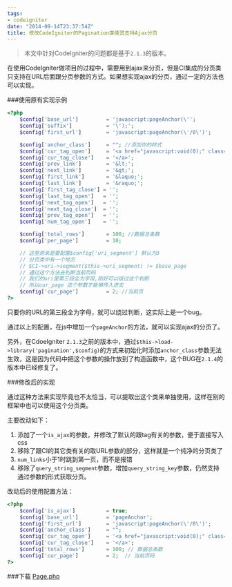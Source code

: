 ```yaml
---
tags:
- codeigniter
date: "2014-09-14T23:37:54Z"
title: 修改CodeIgniter的Pagination类使其支持Ajax分页
---
```

> 本文中针对CodeIgniter的问题都是基于`2.1.3`的版本。

在使用CodeIgniter做项目的过程中，需要用到ajax来分页，但是CI集成的分页类只支持在URL后面跟分页参数的方式。如果想实现ajax的分页，通过一定的方法也可以实现。

###使用原有实现示例

```php
<?php
    $config['base_url']         = 'javascript:pageAnchor(\'';
    $config['suffix']           = '\');';
    $config['first_url']        = 'javascript:pageAnchor(\'/0\')';

    $config['anchor_class']     = ""; //添加你的样式
    $config['cur_tag_open']     = '<a href="javascript:void(0);" class="">';
    $config['cur_tag_close']    = '</a>';
    $config['prev_link']        = '&lt;';
    $config['next_link']        = '&gt;';
    $config['first_link']       = '&laquo;';
    $config['last_link']        = '&raquo;';
    $config['first_tag_close'] = '';
    $config['last_tag_open']   = '';
    $config['next_tag_open']   = '';
    $config['next_tag_close']  = '';
    $config['prev_tag_open']   = '';
    $config['num_tag_open']    = '';

    $config['total_rows']       = 100; //数据总条数
    $config['per_page']         = 10;

    // 这里原来是要配置$config['uri_segment'] 默认为3
    // 分页类中有一个地方
    // $CI->uri->segment($this->uri_segment) != $base_page
    // 通过这个方法去判断当前页码
    // 我们的uri里第三段全为字母,刚好可以绕过这个判断
    // 所以cur_page 这个参数才能够传入进去
    $config['cur_page']         = 2; //当前页
?>
```

只要你的URL的第三段全为字母，就可以绕过判断，这实际上是一个bug。

通过以上的配置，在js中增加一个`pageAnchor`的方法，就可以实现ajax的分页了。

另外，在CdoeIgniter `2.1.3`之前的版本中，通过`$this->load->library('pagination',$config)`的方式来初始化时添加`anchor_class`参数无法生效，这是因为代码中把这个参数的操作放到了构造函数中，这个BUG在`2.1.4`的版本中已经修复了。

###修改后的实现

通过这种方法来实现毕竟也不太恰当，可以提取出这个类来单独使用，这样在别的框架中也可以使用这个分页类。

主要改动如下：

1. 添加了一个`is_ajax`的参数，并修改了默认的跟tag有关的参数，便于直接写入css
2. 移除了跟CI的其它类有关的取URL参数的部分，这样就是一个纯净的分页类了
3. `num_links`小于1时跳到第一页，而不是报错
4. 移除了`query_string_segment`参数，增加`query_string_key`参数，仍然支持通过参数的形式获取分页。

改动后的使用配置方法：

```php
<?php
    $config['is_ajax']          = true;
    $config['base_url']         = 'pageAnchor';
    $config['first_url']        = 'javascript:pageAnchor(\'/0\')';
    $config['anchor_class']     = "";
    $config['cur_tag_open']     = '<a href="javascript:void(0);" class="">';
    $config['cur_tag_close']    = '</a>';
    $config['total_rows']       = 100; // 数据总条数
    $config['cur_page']         = 2;  // 当前页码
?>
```

###下载
[Page.php](/files/code/Page.php "")

